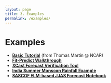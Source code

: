 ```yaml
---
layout: page 
title: 3. Examples
permalink: /examples/ 
---
```


# Examples

- **[Basic Tutorial](https://github.com/kjhall01/xcast/blob/b1764eaa1bfaf17c85447f6571caf016a13b2915/notebooks/Tutorial/xcast_demo.ipynb)** (from Thomas Martin @ NCAR) 
- **[Fit-Predict Walkthrough](https://github.com/kjhall01/xcast/blob/b1764eaa1bfaf17c85447f6571caf016a13b2915/notebooks/Tutorial/Fit-Predict-Example.ipynb)**
- **[XCast Forecast Verification Tool](https://github.com/kjhall01/xcast/blob/b1764eaa1bfaf17c85447f6571caf016a13b2915/notebooks/Tools/XCast-Forecast-Verification.ipynb)** 
- **[India Summer Monsoon Rainfall Example](https://github.com/kjhall01/monsoon/blob/e236d058da8c0c62e7d6d6a7eb7f81a9ed49aa26/IndiaJJAS.ipynb)**
- **[SASCOF ELM-based JJAS Forecast Notebook](https://github.com/kjhall01/SASCOF22/blob/0229f6f9d6ce4b39b3e7c41a3b36f2af6f9b55ba/sascof_elm_forecasts.ipynb)** 
